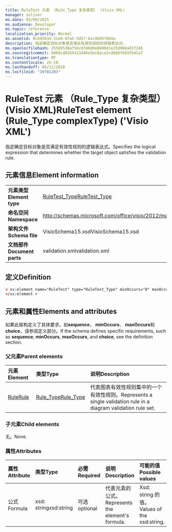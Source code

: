 ```yaml
---
title: RuleTest 元素 （Rule_Type 复杂类型） (Visio XML)
manager: soliver
ms.date: 03/09/2015
ms.audience: Developer
ms.topic: reference
localization_priority: Normal
ms.assetid: 0cb95b34-3ce0-07a5-5d57-8ac9b0570b9a
description: 指定确定目标对象是否满足有效性规则的逻辑表达式。
ms.openlocfilehash: 25569530af5bc6f4b00e8600d1e25d968a01f246
ms.sourcegitcommit: 9d60cd82b5413446e5bc8ace2cd689f683fb41a7
ms.translationtype: MT
ms.contentlocale: zh-CN
ms.lasthandoff: 06/11/2018
ms.locfileid: "19781203"
---
```

# <a name="ruletest-element-ruletype-complextype-visio-xml"></a><span data-ttu-id="57cf9-103">RuleTest 元素 （Rule_Type 复杂类型） (Visio XML)</span><span class="sxs-lookup"><span data-stu-id="57cf9-103">RuleTest element (Rule_Type complexType) ('Visio XML')</span></span>

<span data-ttu-id="57cf9-104">指定确定目标对象是否满足有效性规则的逻辑表达式。</span><span class="sxs-lookup"><span data-stu-id="57cf9-104">Specifies the logical expression that determines whether the target object satisfies the validation rule.</span></span>
  
## <a name="element-information"></a><span data-ttu-id="57cf9-105">元素信息</span><span class="sxs-lookup"><span data-stu-id="57cf9-105">Element information</span></span>

|||
|:-----|:-----|
|<span data-ttu-id="57cf9-106">**元素类型**</span><span class="sxs-lookup"><span data-stu-id="57cf9-106">**Element type**</span></span> <br/> |[<span data-ttu-id="57cf9-107">RuleTest_Type</span><span class="sxs-lookup"><span data-stu-id="57cf9-107">RuleTest_Type</span></span>](ruletest_type-complextypevisio-xml.md) <br/> |
|<span data-ttu-id="57cf9-108">**命名空间**</span><span class="sxs-lookup"><span data-stu-id="57cf9-108">**Namespace**</span></span> <br/> |http://schemas.microsoft.com/office/visio/2012/main  <br/> |
|<span data-ttu-id="57cf9-109">**架构文件**</span><span class="sxs-lookup"><span data-stu-id="57cf9-109">**Schema file**</span></span> <br/> |<span data-ttu-id="57cf9-110">VisioSchema15.xsd</span><span class="sxs-lookup"><span data-stu-id="57cf9-110">VisioSchema15.xsd</span></span>  <br/> |
|<span data-ttu-id="57cf9-111">**文档部件**</span><span class="sxs-lookup"><span data-stu-id="57cf9-111">**Document parts**</span></span> <br/> |<span data-ttu-id="57cf9-112">validation.xml</span><span class="sxs-lookup"><span data-stu-id="57cf9-112">validation.xml</span></span>  <br/> |
   
## <a name="definition"></a><span data-ttu-id="57cf9-113">定义</span><span class="sxs-lookup"><span data-stu-id="57cf9-113">Definition</span></span>

```XML
< xs:element name="RuleTest" type="RuleTest_Type" minOccurs="0" maxOccurs="1" >
</xs:element >
```

## <a name="elements-and-attributes"></a><span data-ttu-id="57cf9-114">元素和属性</span><span class="sxs-lookup"><span data-stu-id="57cf9-114">Elements and attributes</span></span>

<span data-ttu-id="57cf9-115">如果此架构定义了具体要求，如**sequence**， **minOccurs**、 **maxOccurs**和**choice**，请参阅定义部分。</span><span class="sxs-lookup"><span data-stu-id="57cf9-115">If the schema defines specific requirements, such as **sequence**, **minOccurs**, **maxOccurs**, and **choice**, see the definition section.</span></span> 
  
### <a name="parent-elements"></a><span data-ttu-id="57cf9-116">父元素</span><span class="sxs-lookup"><span data-stu-id="57cf9-116">Parent elements</span></span>

|<span data-ttu-id="57cf9-117">**元素**</span><span class="sxs-lookup"><span data-stu-id="57cf9-117">**Element**</span></span>|<span data-ttu-id="57cf9-118">**类型**</span><span class="sxs-lookup"><span data-stu-id="57cf9-118">**Type**</span></span>|<span data-ttu-id="57cf9-119">**说明**</span><span class="sxs-lookup"><span data-stu-id="57cf9-119">**Description**</span></span>|
|:-----|:-----|:-----|
|[<span data-ttu-id="57cf9-120">Rule</span><span class="sxs-lookup"><span data-stu-id="57cf9-120">Rule</span></span>](rule-element-ruleset_type-complextypevisio-xml.md) <br/> |[<span data-ttu-id="57cf9-121">Rule_Type</span><span class="sxs-lookup"><span data-stu-id="57cf9-121">Rule_Type</span></span>](rule_type-complextypevisio-xml.md) <br/> |<span data-ttu-id="57cf9-122">代表图表有效性规则集中的一个有效性规则。</span><span class="sxs-lookup"><span data-stu-id="57cf9-122">Represents a single validation rule in a diagram validation rule set.</span></span>  <br/> |
   
### <a name="child-elements"></a><span data-ttu-id="57cf9-123">子元素</span><span class="sxs-lookup"><span data-stu-id="57cf9-123">Child elements</span></span>

<span data-ttu-id="57cf9-124">无。</span><span class="sxs-lookup"><span data-stu-id="57cf9-124">None.</span></span>
  
### <a name="attributes"></a><span data-ttu-id="57cf9-125">属性</span><span class="sxs-lookup"><span data-stu-id="57cf9-125">Attributes</span></span>

|<span data-ttu-id="57cf9-126">**属性**</span><span class="sxs-lookup"><span data-stu-id="57cf9-126">**Attribute**</span></span>|<span data-ttu-id="57cf9-127">**类型**</span><span class="sxs-lookup"><span data-stu-id="57cf9-127">**Type**</span></span>|<span data-ttu-id="57cf9-128">**必需**</span><span class="sxs-lookup"><span data-stu-id="57cf9-128">**Required**</span></span>|<span data-ttu-id="57cf9-129">**说明**</span><span class="sxs-lookup"><span data-stu-id="57cf9-129">**Description**</span></span>|<span data-ttu-id="57cf9-130">**可能的值**</span><span class="sxs-lookup"><span data-stu-id="57cf9-130">**Possible values**</span></span>|
|:-----|:-----|:-----|:-----|:-----|
|<span data-ttu-id="57cf9-131">公式</span><span class="sxs-lookup"><span data-stu-id="57cf9-131">Formula</span></span>  <br/> |<span data-ttu-id="57cf9-132">xsd: string</span><span class="sxs-lookup"><span data-stu-id="57cf9-132">xsd:string</span></span>  <br/> |<span data-ttu-id="57cf9-133">可选</span><span class="sxs-lookup"><span data-stu-id="57cf9-133">optional</span></span>  <br/> |<span data-ttu-id="57cf9-134">代表元素的公式。</span><span class="sxs-lookup"><span data-stu-id="57cf9-134">Represents the element's formula.</span></span>  <br/> |<span data-ttu-id="57cf9-135">Xsd: string 的值。</span><span class="sxs-lookup"><span data-stu-id="57cf9-135">Values of the xsd:string.</span></span>  <br/> |
   

